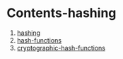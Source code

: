 # Contents-hashing

1. [hashing](hashing.md)
2. [hash-functions](hash-functions.md)
3. [cryptographic-hash-functions](cryptographic-hash-functions.md)
